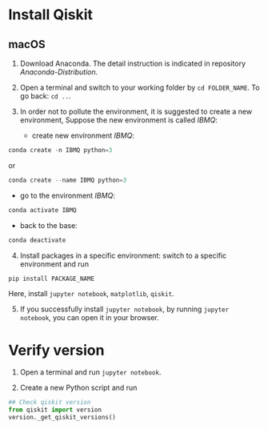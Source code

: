 # Install Qiskit
## macOS
1. Download Anaconda. The detail instruction is indicated in repository *Anaconda-Distribution*.
2. Open a terminal and switch to your working folder by `cd FOLDER_NAME`. To go back: `cd ..`.

3. In order not to pollute the environment, it is suggested to create a new environment, Suppose the new environment is called *IBMQ*:
   - create new environment *IBMQ*:
```javascript
conda create -n IBMQ python=3
```

or

```javascript
conda create --name IBMQ python=3
```
   - go to the environment *IBMQ*:
```javascript
conda activate IBMQ
```
   - back to the base:
 ```javascript
conda deactivate
```

4. Install packages in a specific environment: switch to a specific environment and run
```javascript
pip install PACKAGE_NAME
```
Here, install `jupyter notebook`, `matplotlib`, `qiskit`.

5. If you successfully install `jupyter notebook`, by running `jupyter notebook`, you can open it in your browser.


# Verify version
1. Open a terminal and run `jupyter notebook`. 

2. Create a new Python script and run
```python
## Check qiskit version
from qiskit import version
version._get_qiskit_versions()
```


